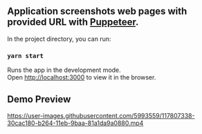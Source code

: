 ## Application screenshots web pages with provided URL with [Puppeteer](https://pptr.dev/).

In the project directory, you can run:

### `yarn start`

Runs the app in the development mode.\
Open [http://localhost:3000](http://localhost:3000) to view it in the browser.

## Demo Preview
https://user-images.githubusercontent.com/5993559/117807338-30cac180-b264-11eb-9baa-81a1da9a0880.mp4
